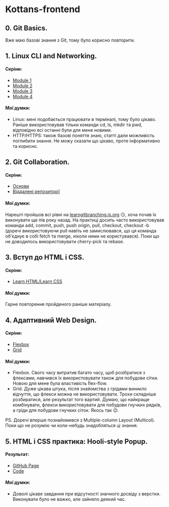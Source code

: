 # Kottans-frontend

## 0. Git Basics.

Вже маю базові знання з Git, тому було корисно повторити.

## 1. Linux CLI and Networking.

#### Скріни:

- [Module 1](./task_linux_cli/module_1.png)
- [Module 2](./task_linux_cli/module_2.png)
- [Module 3](./task_linux_cli/module_3.png)
- [Module 4](./task_linux_cli/module_4.png)

#### Мої думки:

- Linux: мені подобається працювати в терміналі, тому було цікаво. Раніше використовував тільки команди cd, ls, mkdir та pwd, відповідно всі останні були для мене новими.
- HTTP/HTTPS: також базові поняття знаю, статті дали можливість поглибити знання. Не можу сказати що цікаво, проте інформативно та корисно.

## 2. Git Collaboration.

#### Скріни:

- [Основи](./task_git_collaboration/foundations.png)
- [Віддалені репозиторії](./task_git_collaboration/remote_repositories.png)

#### Мої думки:

Нарешті пройшов всі рівні на [learngitbranching.js.org](https://learngitbranching.js.org/) :smirk:, хоча почав їх виконувати ще пів року назад. На практиці досить часто використовував команди add, commit, push, push origin, pull, checkout, checkout -b (доречі використовуючи pull навіть не замислювався, що ця команда об'єднує в собі fetch та merge, ніколи ними не користувався). Поки що не доводилось використовувати cherry-pick та rebase.

## 3. Вступ до HTML і CSS.

#### Скріни:

- [Learn HTML/Learn CSS](./task_html_css_intro/Learn_HTML_CSS.png)

#### Мої думки:

Гарне повторення пройденого раніше матеріалу.

## 4. Адаптивний Web Design.

#### Скріни:

- [Flexbox](./task_responsive_web_design/Flexbox.png)
- [Grid](./task_responsive_web_design/Grid.png)

#### Мої думки:

- Flexbox. Свого часу витратив багато часу, щоб розібратися з флексами, навчився їх використовувати також для побудови сітки. Новою для мене була властивість flex-flow.
- Grid. Дуже цікава штука, після знайомства з грідами виникло відчуття, що флекси можна не використовувати. Трохи складніше розбиратися, але результат того вартий. Думаю, що найкраще комбінувати, флекси використовувати для побудови гнучких рядків, а гріди для побудови гнучких сіток. Якось так :wink:.

PS. Доречі вперше познайомився з Multiple-column Layout (Multicol). Поки що не розумію чи коли-небудь знадобляться ці знання.

## 5. HTML і CSS практика: Hooli-style Popup.

#### Результат:

- [GitHub Page](https://andysmokk.github.io/hooli-style-popup/)
- [Code](https://github.com/andysmokk/hooli-style-popup)

#### Мої думки:

- Доволі цікаве завдання при відсутності значного досвіду з верстки. Виконувати було не важко, але зайняло деякий час.
